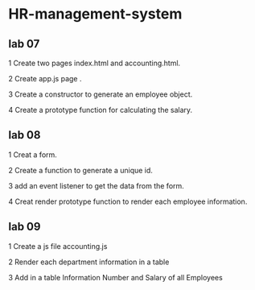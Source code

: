 # HR-management-system

## lab 07

1 Create two pages index.html and accounting.html.

2 Create app.js page .

3 Create a constructor to generate an employee object.

4 Create a prototype function for calculating the salary.

## lab 08

1 Creat a form.

2 Create a function to generate a unique id.

3 add an event listener to get the data from the form.

4 Creat render prototype function to render each employee information.

## lab 09

1 Create a js file  accounting.js

2 Render each department information in a table

3 Add in a table Information Number and Salary of all Employees

